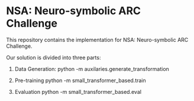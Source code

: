 # NSA: Neuro-symbolic ARC Challenge

This repository contains the implementation for NSA: Neuro-symbolic ARC Challenge.

Our solution is divided into three parts:

1. Data Generation:
python -m auxilaries.generate_transformation 

2. Pre-training
python -m small_transformer_based.train

3. Evaluation
python -m small_transformer_based.eval